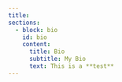 ```yaml
---
title:
sections:
  - block: bio
    id: bio
    content:
      title: Bio
      subtitle: My Bio
      text: This is a **test**
---
```

